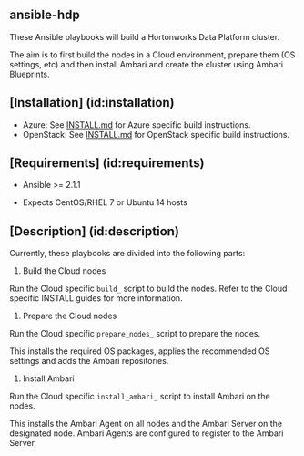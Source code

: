 ansible-hdp
-----------

These Ansible playbooks will build a Hortonworks Data Platform cluster.

The aim is to first build the nodes in a Cloud environment, prepare them (OS settings, etc) and then install Ambari and create the cluster using Ambari Blueprints.


## [Installation] (id:installation)

- Azure: See [INSTALL.md](../master/INSTALL_Azure.md) for Azure specific build instructions.
- OpenStack: See [INSTALL.md](../master/INSTALL_OpenStack.md) for OpenStack specific build instructions.


## [Requirements] (id:requirements)

- Ansible >= 2.1.1

- Expects CentOS/RHEL 7 or Ubuntu 14 hosts


## [Description] (id:description)

Currently, these playbooks are divided into the following parts:
 
1. Build the Cloud nodes

  Run the Cloud specific `build_` script to build the nodes. Refer to the Cloud specific INSTALL guides for more information.

1. Prepare the Cloud nodes

  Run the Cloud specific `prepare_nodes_` script to prepare the nodes.
  
  This installs the required OS packages, applies the recommended OS settings and adds the Ambari repositories.

1. Install Ambari

  Run the Cloud specific `install_ambari_` script to install Ambari on the nodes.
  
  This installs the Ambari Agent on all nodes and the Ambari Server on the designated node. Ambari Agents are configured to register to the Ambari Server.
